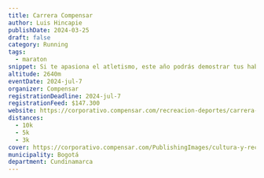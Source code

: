 ```yaml
---
title: Carrera Compensar
author: Luis Hincapie
publishDate: 2024-03-25
draft: false
category: Running
tags:
  - maraton
snippet: Si te apasiona el atletismo, este año podrás demostrar tus habilidades en la tercera edición de nuestro gran encuentro deportivo. Conviértete en el protagonista de una jornada cargada de competencia, bienestar y actividad física en familia.
altitude: 2640m
eventDate: 2024-jul-7
organizer: Compensar
registrationDeadline: 2024-jul-7
registrationFeed: $147.300
website: https://corporativo.compensar.com/recreacion-deportes/carrera-compensar
distances:
  - 10k
  - 5k
  - 3k
cover: https://corporativo.compensar.com/PublishingImages/cultura-y-recreacion/img/carrera_compensar/2024/banners-carrera-atletica-correMob.jpg
municipality: Bogotá
department: Cundinamarca
---
```

